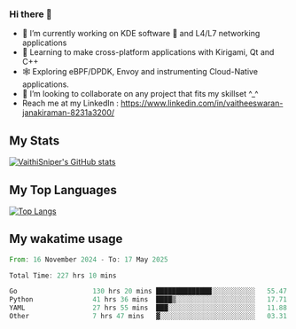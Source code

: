 ### Hi there 👋

- 🔭 I’m currently working on KDE software 💓 and L4/L7 networking applications 
- 📖 Learning to make cross-platform applications with Kirigami, Qt and C++
- 🕸️ Exploring eBPF/DPDK, Envoy and instrumenting Cloud-Native applications. 
- 👯 I’m looking to collaborate on any project that fits my skillset ^_^
- Reach me at my LinkedIn : https://www.linkedin.com/in/vaitheeswaran-janakiraman-8231a3200/

## My Stats
[![VaithiSniper's GitHub stats](https://github-readme-stats.vercel.app/api?username=VaithiSniper&hide=stars&theme=radical)](https://github.com/anuraghazra/github-readme-stats)

## My Top Languages

[![Top Langs](https://github-readme-stats.vercel.app/api/top-langs/?username=VaithiSniper&layout=compact)](https://github.com/anuraghazra/github-readme-stats)

## My wakatime usage

<!--START_SECTION:waka-->

```rust
From: 16 November 2024 - To: 17 May 2025

Total Time: 227 hrs 10 mins

Go                   130 hrs 20 mins ██████████████░░░░░░░░░░░   55.47 %
Python               41 hrs 36 mins  ████▒░░░░░░░░░░░░░░░░░░░░   17.71 %
YAML                 27 hrs 55 mins  ███░░░░░░░░░░░░░░░░░░░░░░   11.88 %
Other                7 hrs 47 mins   ▓░░░░░░░░░░░░░░░░░░░░░░░░   03.31 %
```

<!--END_SECTION:waka-->
